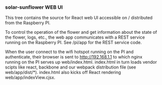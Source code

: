 
### solar-sunflower WEB UI

This tree contains the source for React web UI accessible on / distributed from the Raspberry PI.  

To control the operation of the flower and get information about the state of the flower, logs, etc., the web app communicates with a REST service running on the Raspberry PI.   See /pi/app  for the REST service code.
 
When the user connect to the wifi hotspot running on the PI and authenticate, their browser is sent to http://192.168.1.1 to which nginx running on the PI serves up web/index.html.  index.html in turn loads vendor scipts like react, backbone and our webpack distribution file (see web/app/dist/*).  index.html also kicks off React rendering web/app/indexView.cjsx. 

 
